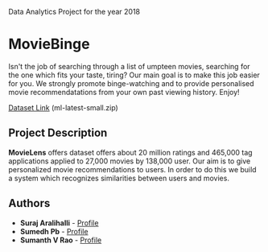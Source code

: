 Data Analytics Project for the year 2018

MovieBinge
======

Isn't the job of searching through a list of umpteen movies, searching for the one which fits your taste, tiring? Our main goal is to make this job easier for you. We strongly promote binge-watching and to provide personalised movie recommendatations from your own past viewing history. Enjoy!

[Dataset Link](https://grouplens.org/datasets/movielens/) (ml-latest-small.zip)


## Project Description

**MovieLens** offers dataset offers about 20 million ratings and 465,000 tag applications applied to 27,000 movies by 138,000 user.
Our aim is to give personalized movie recommendations to users. In order to do this we build a system which recognizes similarities between users and movies. 


Authors
------
* **Suraj Aralihalli** - [Profile](https://github.com/SurajAralihalli)<br>
* **Sumedh Pb** - [Profile](https://github.com/sumedhpb)<br>
* **Sumanth V Rao** - [Profile](https://github.com/sumanthvrao)<br>
